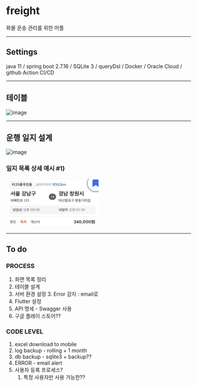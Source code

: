 # freight
화물 운송 관리를 위한 어플

---

## Settings
java 11 / spring boot 2.7.16 / SQLite 3 / queryDsl / Docker / Oracle Cloud / github Action CI/CD

---

## 테이블

<img width="95%" src=https://github.com/jaemanc/freight/assets/104718153/a3f0ca17-fafb-407f-987d-b6ec2ea04179 alt="image">

---

## 운행 일지 설계

<img width="95%" alt="image" src="https://github.com/jaemanc/freight/assets/104718153/667e92c9-fffe-4124-8452-8f1b77068203">

### 일지 목록 상세 예시 #1)
<img width="50%" alt="image" src=img.png>

---

## __To do__

### PROCESS

1. 화면 목록 정리
2. 테이블 설계
3. 서버 환경 설정
   3. Error 감지 : email로 
4. Flutter 설정
5. API 명세 - Swagger 사용
6. 구글 플레이 스토어??

### CODE LEVEL

1. excel download to mobile
2. log backup - rolling + 1 month
3. db backup - sqlite3 + backup??
4. ERROR - email alert
5. 사용자 등록 프로세스?
   1. 특정 사용자만 사용 가능한??

